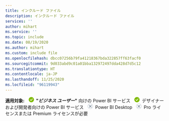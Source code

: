 ```yaml
---
title: インクルード ファイル
description: インクルード ファイル
services: ''
author: mihart
ms.service: ''
ms.topic: include
ms.date: 08/19/2020
ms.author: mihart
ms.custom: include file
ms.openlocfilehash: dbcc07256b79fa41218367bda322857ff63facf0
ms.sourcegitcommit: 9d033abd9c01a01bba132972497dda428d7d5c12
ms.translationtype: HT
ms.contentlocale: ja-JP
ms.lasthandoff: 11/25/2020
ms.locfileid: "96119943"
---
```

<Token>**適用対象:** ![適用対象:](media/yes.png) **"_ビジネス ユーザー_"** 向けの Power BI サービス ![適用対象:](media/yes.png) デザイナーおよび開発者向けの Power BI サービス ![適用対象外:](media/no.png) Power BI Desktop ![適用対象外:](media/no.png) Pro ライセンスまたは Premium ライセンスが必要 </Token>
